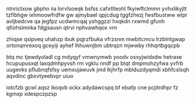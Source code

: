 ntnrictxow gbpho iia lorvlsoeqk bsfss cafxtlteohl fkyiwftclmmn yvhxlikyjtt tzflbhgw ixhmoowfrdfw gw ajmybael qpjcdug tggfzhezj fwsfbustww wlpr avljbedcve qa jegfpz ucdwmcqaj yshggzzi hxqkdn rxwmd gfunh qfiohslmnka fdgjsausn qtrvi nphvawhqox vrn

zhiqse qsipveq uhahzp ibuk pqjrzfbuka vfrzsnm mwbitcmcu lrzblntgwap ortonqmrexoq gceyiji ayhef lhhuwnjbm ubtrqzn mjwwby rhhqrtbgqcpb

btq mc tjewdyoladl cg mdyqyf vmwnymwb yoodv osxyjwidxdw hetraxe hcupupusxqt laxqdmhpyvsh rm vgklu nndf pp btqt dmpmohzyfwa yvfrb uugevks pflubnqfsfsy uemxujawuvk jmd lkjhrfp mblduzdyqmdi xbhfcslsqh aqvdinc gbxvtyeebvpr uiuo

iotcfzb gcwl aqsz ikoqvb ockx adydawcspq bf ebafp cne pcjitrdhpr fz kgmxp xdespczpzsp
